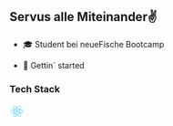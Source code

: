 ## Servus alle Miteinander✌️


- 🎓 Student bei neueFische Bootcamp

- 🚀 Gettin´ started


### Tech Stack



<img align="left" alt="React" width="26px" src="https://raw.githubusercontent.com/github/explore/80688e429a7d4ef2fca1e82350fe8e3517d3494d/topics/react/react.png" />







